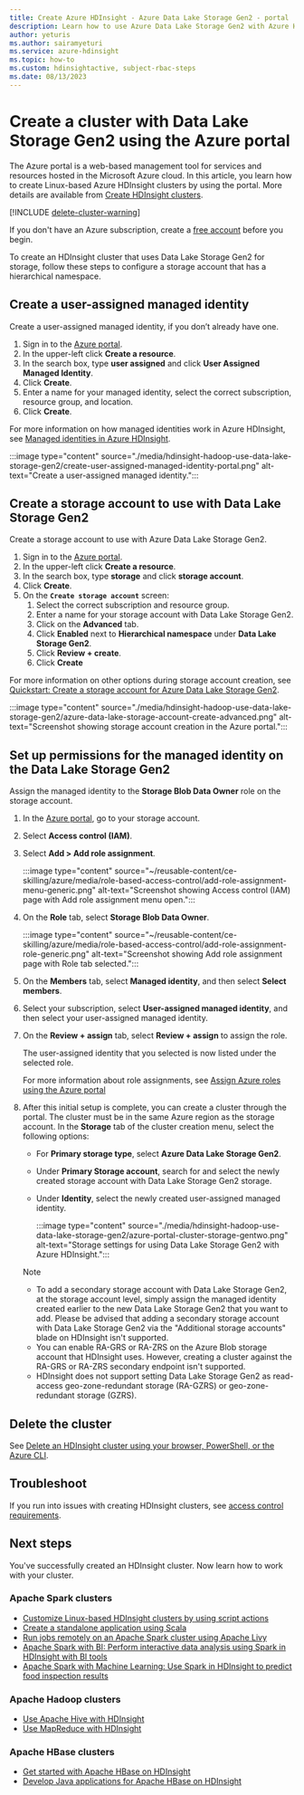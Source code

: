 ```yaml
---
title: Create Azure HDInsight - Azure Data Lake Storage Gen2 - portal
description: Learn how to use Azure Data Lake Storage Gen2 with Azure HDInsight clusters using the portal.
author: yeturis
ms.author: sairamyeturi
ms.service: azure-hdinsight
ms.topic: how-to
ms.custom: hdinsightactive, subject-rbac-steps
ms.date: 08/13/2023
---
```


# Create a cluster with Data Lake Storage Gen2 using the Azure portal

The Azure portal is a web-based management tool for services and resources hosted in the Microsoft Azure cloud. In this article, you learn how to create Linux-based Azure HDInsight clusters by using the portal. More details are available from [Create HDInsight clusters](./hdinsight-hadoop-provision-linux-clusters.md).

[!INCLUDE [delete-cluster-warning](includes/hdinsight-delete-cluster-warning.md)]

If you don't have an Azure subscription, create a [free account](https://azure.microsoft.com/free/?WT.mc_id=A261C142F) before you begin.

To create an HDInsight cluster that uses Data Lake Storage Gen2 for storage, follow these steps to configure a storage account that has a hierarchical namespace.

## Create a user-assigned managed identity

Create a user-assigned managed identity, if you don’t already have one.

1. Sign in to the [Azure portal](https://portal.azure.com).
1. In the upper-left click **Create a resource**.
1. In the search box, type **user assigned** and click **User Assigned Managed Identity**.
1. Click **Create**.
1. Enter a name for your managed identity, select the correct subscription, resource group, and location.
1. Click **Create**.

For more information on how managed identities work in Azure HDInsight, see [Managed identities in Azure HDInsight](hdinsight-managed-identities.md).

:::image type="content" source="./media/hdinsight-hadoop-use-data-lake-storage-gen2/create-user-assigned-managed-identity-portal.png" alt-text="Create a user-assigned managed identity.":::

## Create a storage account to use with Data Lake Storage Gen2

Create a storage account to use with Azure Data Lake Storage Gen2.

1. Sign in to the [Azure portal](https://portal.azure.com).
1. In the upper-left click **Create a resource**.
1. In the search box, type **storage** and click **storage account**.
1. Click **Create**.
1. On the **`Create storage account`** screen:
    1. Select the correct subscription and resource group.
    1. Enter a name for your storage account with Data Lake Storage Gen2.
    1. Click on the **Advanced** tab.
    1. Click **Enabled** next to **Hierarchical namespace** under **Data Lake Storage Gen2**.
    1. Click **Review + create**.
    1. Click **Create**

For more information on other options during storage account creation, see [Quickstart: Create a storage account for Azure Data Lake Storage Gen2](../storage/blobs/create-data-lake-storage-account.md).

:::image type="content" source="./media/hdinsight-hadoop-use-data-lake-storage-gen2/azure-data-lake-storage-account-create-advanced.png" alt-text="Screenshot showing storage account creation in the Azure portal.":::

## Set up permissions for the managed identity on the Data Lake Storage Gen2

Assign the managed identity to the **Storage Blob Data Owner** role on the storage account.

1. In the [Azure portal](https://portal.azure.com), go to your storage account.

1. Select **Access control (IAM)**.

1. Select **Add > Add role assignment**.

   :::image type="content" source="~/reusable-content/ce-skilling/azure/media/role-based-access-control/add-role-assignment-menu-generic.png" alt-text="Screenshot showing Access control (IAM) page with Add role assignment menu open.":::

1. On the **Role** tab, select **Storage Blob Data Owner**.

   :::image type="content" source="~/reusable-content/ce-skilling/azure/media/role-based-access-control/add-role-assignment-role-generic.png" alt-text="Screenshot showing Add role assignment page with Role tab selected.":::

1. On the **Members** tab, select **Managed identity**, and then select **Select members**.

1. Select your subscription, select **User-assigned managed identity**, and then select your user-assigned managed identity.

1. On the **Review + assign** tab, select **Review + assign** to assign the role.

   The user-assigned identity that you selected is now listed under the selected role.

   For more information about role assignments, see [Assign Azure roles using the Azure portal](../role-based-access-control/role-assignments-portal.yml)

1. After this initial setup is complete, you can create a cluster through the portal. The cluster must be in the same Azure region as the storage account. In the **Storage** tab of the cluster creation menu, select the following options:

    * For **Primary storage type**, select **Azure Data Lake Storage Gen2**.
    * Under **Primary Storage account**, search for and select the newly created storage account with Data Lake Storage Gen2 storage.

    * Under **Identity**, select the newly created user-assigned managed identity.

        :::image type="content" source="./media/hdinsight-hadoop-use-data-lake-storage-gen2/azure-portal-cluster-storage-gentwo.png" alt-text="Storage settings for using Data Lake Storage Gen2 with Azure HDInsight.":::

    > [!NOTE]
    > * To add a secondary storage account with Data Lake Storage Gen2, at the storage account level, simply assign the managed identity created earlier to the new Data Lake Storage Gen2 that you want to add. Please be advised that adding a secondary storage account with Data Lake Storage Gen2 via the "Additional storage accounts" blade on HDInsight isn't supported.
    > * You can enable RA-GRS or RA-ZRS on the Azure Blob storage account that HDInsight uses. However, creating a cluster against the RA-GRS or RA-ZRS secondary endpoint isn't supported.
    > * HDInsight does not support setting Data Lake Storage Gen2 as read-access geo-zone-redundant storage (RA-GZRS) or geo-zone-redundant storage (GZRS).

## Delete the cluster

See [Delete an HDInsight cluster using your browser, PowerShell, or the Azure CLI](./hdinsight-delete-cluster.md).

## Troubleshoot

If you run into issues with creating HDInsight clusters, see [access control requirements](./hdinsight-hadoop-customize-cluster-linux.md#access-control).

## Next steps

You've successfully created an HDInsight cluster. Now learn how to work with your cluster.

### Apache Spark clusters

* [Customize Linux-based HDInsight clusters by using script actions](hdinsight-hadoop-customize-cluster-linux.md)
* [Create a standalone application using Scala](spark/apache-spark-create-standalone-application.md)
* [Run jobs remotely on an Apache Spark cluster using Apache Livy](spark/apache-spark-livy-rest-interface.md)
* [Apache Spark with BI: Perform interactive data analysis using Spark in HDInsight with BI tools](spark/apache-spark-use-bi-tools.md)
* [Apache Spark with Machine Learning: Use Spark in HDInsight to predict food inspection results](spark/apache-spark-machine-learning-mllib-ipython.md)

### Apache Hadoop clusters

* [Use Apache Hive with HDInsight](hadoop/hdinsight-use-hive.md)
* [Use MapReduce with HDInsight](hadoop/hdinsight-use-mapreduce.md)

### Apache HBase clusters

* [Get started with Apache HBase on HDInsight](hbase/apache-hbase-tutorial-get-started-linux.md)
* [Develop Java applications for Apache HBase on HDInsight](hbase/apache-hbase-build-java-maven-linux.md)
